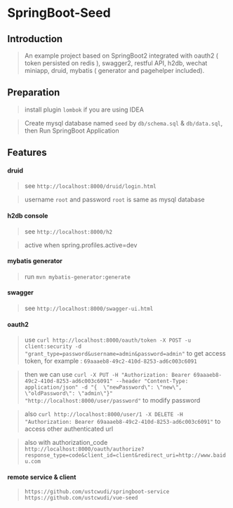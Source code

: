 # SpringBoot-Seed

## Introduction

> An example project based on SpringBoot2 integrated with oauth2 ( token persisted on redis ), swagger2, restful API, h2db, wechat miniapp, druid, mybatis ( generator and pagehelper included).

## Preparation
> install plugin `lombok` if you are using IDEA

> Create mysql database named `seed` by `db/schema.sql` & `db/data.sql`, then Run SpringBoot Application

## Features


#### druid
> see `http://localhost:8000/druid/login.html`

> username `root` and password `root` is same as mysql database

#### h2db console
> see `http://localhost:8000/h2`

> active when spring.profiles.active=dev

#### mybatis generator
> run `mvn mybatis-generator:generate`

#### swagger
> see `http://localhost:8000/swagger-ui.html `

#### oauth2
>use `curl http://localhost:8000/oauth/token -X POST -u client:security -d "grant_type=password&username=admin&password=admin"` to get access token, for example : `69aaaeb8-49c2-410d-8253-ad6c003c6091`

>then we can use `curl -X PUT -H "Authorization: Bearer 69aaaeb8-49c2-410d-8253-ad6c003c6091" --header "Content-Type: application/json" -d "{  \"newPassword\": \"new\",  \"oldPassword\": \"admin\"}" "http://localhost:8000/user/password"` to modify password

>also `curl http://localhost:8000/user/1 -X DELETE -H "Authorization: Bearer 69aaaeb8-49c2-410d-8253-ad6c003c6091"` to access other authenticated url

>also with authorization_code `http://localhost:8000/oauth/authorize?response_type=code&client_id=client&redirect_uri=http://www.baidu.com`

#### remote service & client

> `https://github.com/ustcwudi/springboot-service`
> `https://github.com/ustcwudi/vue-seed`
